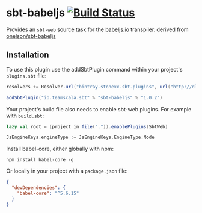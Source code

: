 # sbt-babeljs [![Build Status](https://travis-ci.org/stonexx/sbt-babeljs.svg?branch=master)](https://travis-ci.org/stonexx/sbt-babeljs)

Provides an `sbt-web` source task for the [babeljs.io](http://babeljs.io) transpiler. derived from [onelson/sbt-babeljs](https://github.com/onelson/sbt-babeljs)

Installation
------------

To use this plugin use the addSbtPlugin command within your project's `plugins.sbt` file:

```scala
resolvers += Resolver.url("bintray-stonexx-sbt-plugins", url("http://dl.bintray.com/stonexx/sbt-plugins"))(Resolver.ivyStylePatterns)

addSbtPlugin("io.teamscala.sbt" % "sbt-babeljs" % "1.0.2")
```

Your project's build file also needs to enable sbt-web plugins. For example with `build.sbt`:

```scala
lazy val root = (project in file(".")).enablePlugins(SbtWeb)

JsEngineKeys.engineType := JsEngineKeys.EngineType.Node
```

Install babel-core, either globally with npm:

```shell
npm install babel-core -g
```

Or locally in your project with a `package.json` file:

```json
{
  "devDependencies": {
    "babel-core": "^5.6.15"
  }
}
```
